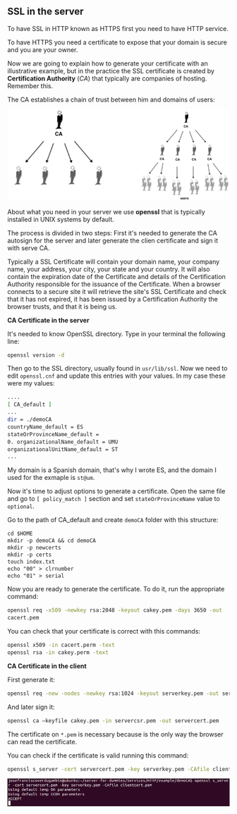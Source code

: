 ## SSL in the server

To have SSL in HTTP known as HTTPS first you need to have HTTP service.

To have HTTPS you need a certificate to expose that your domain is secure and you are your owner.

Now we are going to explain how to generate your certificate with an illustrative example, but in the practice the SSL certificate is created by **Certification Authority** (*CA*) that typically are companies of hosting. Remember this.

The CA establishes a chain of trust between him and domains of users:

![](../../assets/ssl-chain.png)

About what you need in your server we use **openssl** that is typically installed in UNIX systems by default.

The process is divided in two steps: First it's needed to generate the CA autosign for the server and later generate the clien certificate and sign it with serve CA.

Typically a SSL Certificate will contain your domain name, your company name, your address, your city, your state and your country. It will also contain the expiration date of the Certificate and details of the Certification Authority responsible for the issuance of the Certificate. When a browser connects to a secure site it will retrieve the site's SSL Certificate and check that it has not expired, it has been issued by a Certification Authority the browser trusts, and that it is being us.

**CA Certificate in the server**

It's needed to know OpenSSL directory. Type in your terminal the following line:

```bash
openssl version -d
```

Then go to the SSL directory, usually found in `usr/lib/ssl`. Now we need to edit `openssl.cnf` and update this entries with your values. In my case these were my values:

```bash
....
[ CA_default ]
...
dir = ./demoCA
countryName_default = ES
stateOrProvinceName_default =
0. organizationalName_default = UMU
organizationalUnitName_default = ST
...
```

 My domain is a Spanish domain, that's why I wrote ES, and the domain I used for the exmaple is `st@um`.

Now it's time to adjust options to generate a certificate. Open the same file and go to `[ policy_match ]` section and set `stateOrProvinceName` value to `optional`.

Go to the path of CA_default and create `demoCA` folder with this structure:

```
cd $HOME
mkdir -p demoCA && cd demoCA
mkdir -p newcerts
mkdir -p certs
touch index.txt
echo "00" > clrnumber
echo "01" > serial
```

Now you are ready to generate the certificate. To do it, run the appropriate command:

```bash
openssl req -x509 -newkey rsa:2048 -keyout cakey.pem -days 3650 -out
cacert.pem
```

You can check that your certificate is correct with this commands:

```bash
openssl x509 -in cacert.perm -text
openssl rsa -in cakey.perm -text
```

**CA Certificate in the client**

First generate it:

```bash
openssl req -new -nodes -newkey rsa:1024 -keyout serverkey.pem -out servercsr.pem
```

And later sign it:

```bash
openssl ca –keyfile cakey.pem -in servercsr.pem -out servercert.pem
```

The certificate on `*.pem` is necessary because is the only way the browser can read the certificate.

You can check if the certificate is valid running this command:

```bash
openssl s_server -cert servercert.pem -key serverkey.pem -CAfile clientcert.pem
```

![](../../assets/ssl-test.png)

